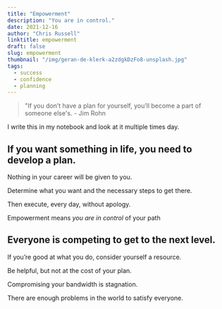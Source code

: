 ```yaml
---
title: "Empowerment"
description: "You are in control."
date: 2021-12-16
author: "Chris Russell"
linktitle: empowerment
draft: false
slug: empowerment
thumbnail: "/img/geran-de-klerk-a2zdgkDzFo8-unsplash.jpg"
tags:
  - success
  - confidence
  - planning
---
```

>"If you don’t have a plan for yourself, you’ll become a part of someone else's. - Jim Rohn 

I write this in my notebook and look at it multiple times day.  

 
## If you want something in life, you need to develop a plan.

Nothing in your career will be given to you.

Determine what you want and the necessary steps to get there.

Then execute, every day, without apology.

Empowerment means *you are in control* of your path

## Everyone is competing to get to the next level.

If you’re good at what you do, consider yourself a resource.

Be helpful, but not at the cost of your plan.

Compromising your bandwidth is stagnation. 

There are enough problems in the world to satisfy everyone.